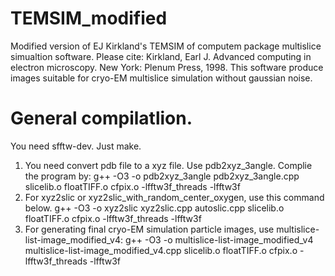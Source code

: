# TEMSIM_modified
Modified version of EJ Kirkland's TEMSIM of computem package multislice simualtion software.
Please cite: Kirkland, Earl J. Advanced computing in electron microscopy. New York: Plenum Press, 1998.
This software produce images suitable for cryo-EM multislice simulation without gaussian noise.
# General compilatlion.
You need sfftw-dev. Just make.
1. You need convert pdb file to a xyz file. Use pdb2xyz_3angle. Complie the program by:
g++ -O3 -o pdb2xyz_3angle pdb2xyz_3angle.cpp slicelib.o floatTIFF.o cfpix.o -lfftw3f_threads -lfftw3f
2. For xyz2slic or xyz2slic_with_random_center_oxygen, use this command below.
g++ -O3 -o xyz2slic xyz2slic.cpp autoslic.cpp slicelib.o floatTIFF.o cfpix.o -lfftw3f_threads -lfftw3f
3. For generating final cryo-EM simulation particle images, use multislice-list-image_modified_v4:
g++ -O3 -o multislice-list-image_modified_v4 multislice-list-image_modified_v4.cpp slicelib.o floatTIFF.o cfpix.o -lfftw3f_threads -lfftw3f
